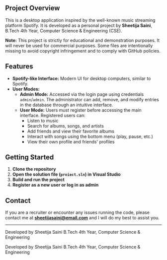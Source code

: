## Project Overview

This is a desktop application inspired by the well-known music streaming platform Spotify. It is developed as a personal project by **Sheetija Saini**, B.Tech 4th Year, Computer Science & Engineering (CSE).

**Note:** This project is strictly for educational and demonstration purposes. It will never be used for commercial purposes. Some files are intentionally missing to avoid copyright infringement and to comply with GitHub policies.

## Features

- **Spotify-like Interface:** Modern UI for desktop computers, similar to Spotify.
- **User Modes:**
	- **Admin Mode:** Accessed via the login page using credentials `admin`/`admin`. The administrator can add, remove, and modify entries in the database through an intuitive interface.
	- **User Mode:** Users must register before accessing the main interface. Registered users can:
		- Listen to music
		- Search for albums, songs, and artists
		- Add friends and view their favorite albums
		- Interact with songs using the bottom menu (play, pause, etc.)
		- View their own profile and friends' profiles

## Getting Started

1. **Clone the repository**
2. **Open the solution file (`proiect.sln`) in Visual Studio**
3. **Build and run the project**
4. **Register as a new user or log in as admin**

## Contact

If you are a recruiter or encounter any issues running the code, please contact me at **sheetijasaini@email.com** and I will do my best to assist you.

---
Developed by Sheetija Saini
B.Tech 4th Year, Computer Science & Engineering

Developed by Sheetija Saini
B.Tech 4th Year, Computer Science & Engineering
